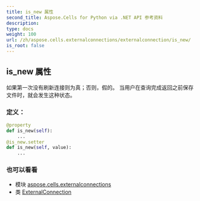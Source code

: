 ```yaml
---
title: is_new 属性
second_title: Aspose.Cells for Python via .NET API 参考资料
description:
type: docs
weight: 100
url: /zh/aspose.cells.externalconnections/externalconnection/is_new/
is_root: false
---
```

## is_new 属性

如果第一次没有刷新连接则为真；否则，假的。
当用户在查询完成返回之前保存文件时，就会发生这种状态。
### 定义：
```python
@property
def is_new(self):
    ...
@is_new.setter
def is_new(self, value):
    ...
```

### 也可以看看
* 模块 [aspose.cells.externalconnections](../../)
* 类 [ExternalConnection](/cells/python-net/zh/aspose.cells.externalconnections/externalconnection)
